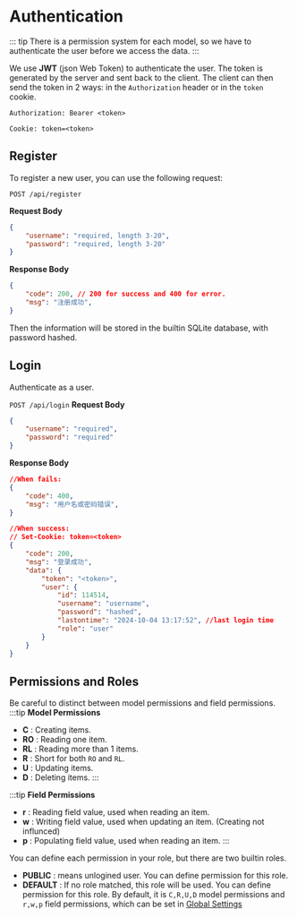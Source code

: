# Authentication

::: tip
There is a permission system for each model, so we have to authenticate the user before we access the data.
:::

We use **JWT** (json Web Token) to authenticate the user. The token is generated by the server and sent back to the client. The client can then send the token in 2 ways: in the `Authorization` header or in the `token` cookie.

```
Authorization: Bearer <token>
```
```
Cookie: token=<token>
```

## Register
To register a new user, you can use the following request:

`POST /api/register`

**Request Body**
```json
{
    "username": "required, length 3-20",
    "password": "required, length 3-20"
}
```
**Response Body**
```json
{
    "code": 200, // 200 for success and 400 for error.
    "msg": "注册成功",
}
```

Then the information will be stored in the builtin SQLite database, with password hashed.

## Login
Authenticate as a user.

`POST /api/login`
**Request Body**
```json
{
    "username": "required",
    "password": "required"
}
```

**Response Body**

```json
//When fails:
{
    "code": 400,
    "msg": "用户名或密码错误",
}

//When success:
// Set-Cookie: token=<token>
{
    "code": 200,
    "msg": "登录成功",
    "data": {
        "token": "<token>",
        "user": {
            "id": 114514,
            "username": "username",
            "password": "hashed",
            "lastontime": "2024-10-04 13:17:52", //last login time
            "role": "user"
        }
    }
}
```

## Permissions and Roles

Be careful to distinct between model permissions and field permissions.
:::tip
**Model Permissions**
- **C** : Creating items.
- **RO** : Reading one item.
- **RL** : Reading more than 1 items.
- **R** : Short for both `RO` and `RL`.
- **U** : Updating items.
- **D** : Deleting items.
:::

:::tip
**Field Permissions**
- **r** : Reading field value, used when reading an item.
- **w** : Writing field value, used when updating an item. (Creating not influnced)
- **p** : Populating field value, used when reading an item.
:::

You can define each permission in your role, but there are two builtin roles.
- **PUBLIC** : means unlogined user. You can define permission for this role.
- **DEFAULT** : If no role matched, this role will be used. You can define permission for this role. By default, it is `C,R,U,D` model permissions and `r,w,p` field permissions, which can be set in [Global Settings](../developing/globalSettings.md)

